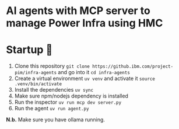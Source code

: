 # AI agents with MCP server to manage Power Infra using HMC

# Startup 🚀
1. Clone this repository `git clone https://github.ibm.com/project-pim/infra-agents` and go into it `cd infra-agents`
2. Create a virtual environment `uv venv` and activate it `source .venv/bin/activate`
3. Install the dependencies `uv sync`
4. Make sure npm/nodejs dependency is installed
4. Run the inspector `uv run mcp dev server.py`
5. Run the agent `uv run agent.py`

<b>N.b.</b> Make sure you have ollama running. 

